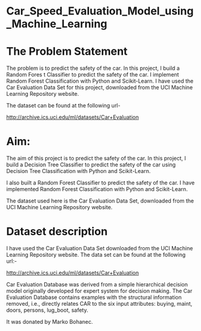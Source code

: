 # Car_Speed_Evaluation_Model_using_Machine_Learning

# The Problem Statement
The problem is to predict the safety of the car. In this project, I build a Random Fores t Classifier to predict the safety of the car. I implement Random Forest Classification with Python and Scikit-Learn. I have used the Car Evaluation Data Set for this project, downloaded from the UCI Machine Learning Repository website.

The dataset can be found at the following url-

http://archive.ics.uci.edu/ml/datasets/Car+Evaluation

# Aim:
The aim of this project is to predict the safety of the car. In this project, I build a Decision Tree Classifier to predict the safety of the car using Decision Tree Classification with Python and Scikit-Learn.

I also built a Random Forest Classifier to predict the safety of the car. I have implemented Random Forest Classification with Python and Scikit-Learn.

The dataset used here is the Car Evaluation Data Set, downloaded from the UCI Machine Learning Repository website.

# Dataset description
I have used the Car Evaluation Data Set downloaded from the UCI Machine Learning Repository website. The data set can be found at the following url:-

http://archive.ics.uci.edu/ml/datasets/Car+Evaluation

Car Evaluation Database was derived from a simple hierarchical decision model originally developed for expert system for decision making. The Car Evaluation Database contains examples with the structural information removed, i.e., directly relates CAR to the six input attributes: buying, maint, doors, persons, lug_boot, safety.

It was donated by Marko Bohanec.
